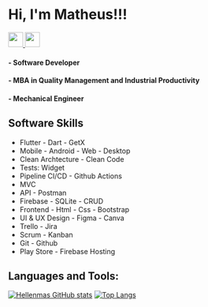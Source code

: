 # Hi, I'm Matheus!!!

<a href="https://www.linkedin.com/in/matheusresende7/">
  <img
    src="https://cdn2.iconfinder.com/data/icons/social-media-2285/512/1_Linkedin_unofficial_colored_svg-256.png"
    width="30"
    height="30"
  />
</a> 

<a href="https://github.com/matheusresende7">
  <img
    src="https://cdn4.iconfinder.com/data/icons/liu-square-blac/60/github-square-social-media-256.png"
    width="30"
    height="30"
  />
</a>

 
#### - Software Developer
#### - MBA in Quality Management and Industrial Productivity
#### - Mechanical Engineer
## Software Skills

* Flutter - Dart - GetX
* Mobile - Android - Web - Desktop
* Clean Archtecture - Clean Code
* Tests: Widget
* Pipeline CI/CD - Github Actions
* MVC
* API - Postman
* Firebase - SQLite - CRUD
* Frontend - Html - Css - Bootstrap
* UI & UX Design - Figma - Canva
* Trello - Jira
* Scrum - Kanban
* Git - Github
* Play Store - Firebase Hosting

## Languages and Tools:
[![Hellenmas GitHub stats](https://github-readme-stats.vercel.app/api?username=matheusresende7&count_private=true&show_icons=true)](https://github.com/matheusresende7/github-readme-stats)
[![Top Langs](https://github-readme-stats.vercel.app/api/top-langs/?username=matheusresende7&layout=compact)](https://github.com/hellenmas/github-readme-stats)


